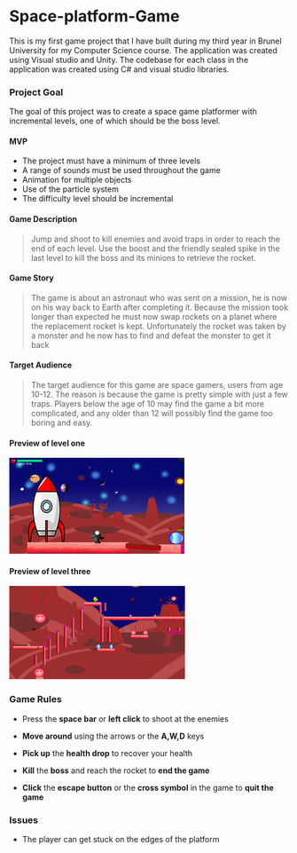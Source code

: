 # Space-platform-Game
This is my first game project that I have built during my third year in Brunel University for my Computer Science course. The application was created using Visual studio and Unity. The codebase for each class in the application was created using C# and visual studio libraries. 

### Project Goal

The goal of this project was to create a space game platformer with incremental levels, one of which should be the boss level.  

#### MVP

* The project must have a minimum of three levels
* A range of sounds must be used throughout the game
* Animation for multiple objects
* Use of the particle system
* The difficulty level should be incremental



#### Game Description

> Jump and shoot to kill enemies and avoid traps in order to reach the end of each level. Use the boost and the friendly sealed spike in the last level to kill the boss and its minions to retrieve the rocket. 



#### Game Story

> The game is about an astronaut who was sent on a mission, he is now on his way back to Earth after completing it. Because the mission took longer than expected he must now swap rockets on a planet where the replacement rocket is kept. Unfortunately the rocket was taken by a monster and he now has to find and defeat the monster to get it back 



#### Target Audience

> The target audience for this game are space gamers, users from age 10-12. The reason is because the game is pretty simple with just a few traps. Players below the age of 10 may find the game a bit more complicated, and any older than 12 will possibly find the game too boring and easy.



#### Preview of level one

![levelOnePreview](https://github.com/sarkerJ/Space-platform-Game/blob/main/Images/PreviewLevelOne.png)

#### Preview of level three

![levelThreePreview](https://github.com/sarkerJ/Space-platform-Game/blob/main/Images/PreviewLevelThree.png)

### Game Rules

* Press the **space bar** or **left click** to shoot at the enemies

* **Move around** using the arrows or the **A,W,D** keys

* **Pick up** the **health drop** to recover your health
* **Kill** the **boss** and reach the rocket to **end the game**
* **Click** the **escape button** or the **cross symbol** in the game to **quit the game**



### Issues

* The player can get stuck on the edges of the platform